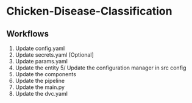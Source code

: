 # Chicken-Disease-Classification

## Workflows

1. Update config.yaml
2. Update secrets.yaml [Optional]
3. Update params.yaml
4. Update the entity
5/ Update the configuration manager in src config
6. Update the components
7. Update the pipeline
8. Update the main.py
9. Update the dvc.yaml
